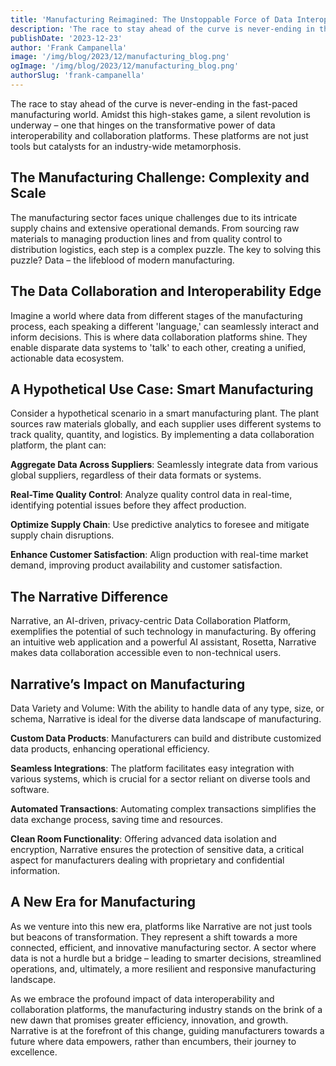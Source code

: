 ```yaml
---
title: 'Manufacturing Reimagined: The Unstoppable Force of Data Interoperability'
description: 'The race to stay ahead of the curve is never-ending in the fast-paced manufacturing world.'
publishDate: '2023-12-23'
author: 'Frank Campanella'
image: '/img/blog/2023/12/manufacturing_blog.png'
ogImage: '/img/blog/2023/12/manufacturing_blog.png'
authorSlug: 'frank-campanella'
---
```


The race to stay ahead of the curve is never-ending in the fast-paced manufacturing world. Amidst this high-stakes game, a silent revolution is underway – one that hinges on the transformative power of data interoperability and collaboration platforms. These platforms are not just tools but catalysts for an industry-wide metamorphosis.
<!--more--> 

## The Manufacturing Challenge: Complexity and Scale
The manufacturing sector faces unique challenges due to its intricate supply chains and extensive operational demands. From sourcing raw materials to managing production lines and from quality control to distribution logistics, each step is a complex puzzle. The key to solving this puzzle? Data – the lifeblood of modern manufacturing.

## The Data Collaboration and Interoperability Edge
Imagine a world where data from different stages of the manufacturing process, each speaking a different 'language,' can seamlessly interact and inform decisions. This is where data collaboration platforms shine. They enable disparate data systems to 'talk' to each other, creating a unified, actionable data ecosystem.

## A Hypothetical Use Case: Smart Manufacturing
Consider a hypothetical scenario in a smart manufacturing plant. The plant sources raw materials globally, and each supplier uses different systems to track quality, quantity, and logistics. By implementing a data collaboration platform, the plant can:

**Aggregate Data Across Suppliers**: Seamlessly integrate data from various global suppliers, regardless of their data formats or systems.

**Real-Time Quality Control**: Analyze quality control data in real-time, identifying potential issues before they affect production.

**Optimize Supply Chain**: Use predictive analytics to foresee and mitigate supply chain disruptions.

**Enhance Customer Satisfaction**: Align production with real-time market demand, improving product availability and customer satisfaction.

## The Narrative Difference
Narrative, an AI-driven, privacy-centric Data Collaboration Platform, exemplifies the potential of such technology in manufacturing. By offering an intuitive web application and a powerful AI assistant, Rosetta, Narrative makes data collaboration accessible even to non-technical users.

## Narrative’s Impact on Manufacturing
Data Variety and Volume: With the ability to handle data of any type, size, or schema, Narrative is ideal for the diverse data landscape of manufacturing.

**Custom Data Products**: Manufacturers can build and distribute customized data products, enhancing operational efficiency.

**Seamless Integrations**: The platform facilitates easy integration with various systems, which is crucial for a sector reliant on diverse tools and software.

**Automated Transactions**: Automating complex transactions simplifies the data exchange process, saving time and resources.

**Clean Room Functionality**: Offering advanced data isolation and encryption, Narrative ensures the protection of sensitive data, a critical aspect for manufacturers dealing with proprietary and confidential information.

## A New Era for Manufacturing
As we venture into this new era, platforms like Narrative are not just tools but beacons of transformation. They represent a shift towards a more connected, efficient, and innovative manufacturing sector. A sector where data is not a hurdle but a bridge – leading to smarter decisions, streamlined operations, and, ultimately, a more resilient and responsive manufacturing landscape.

As we embrace the profound impact of data interoperability and collaboration platforms, the manufacturing industry stands on the brink of a new dawn that promises greater efficiency, innovation, and growth. Narrative is at the forefront of this change, guiding manufacturers towards a future where data empowers, rather than encumbers, their journey to excellence.